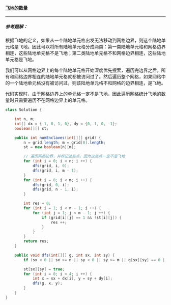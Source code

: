 #### <a href="https://leetcode.cn/problems/number-of-enclaves/">飞地的数量</a>

--------------

##### 参考题解：

根据飞地的定义，如果从一个陆地单元格出发无法移动到网格边界，则这个陆地单元格是飞地。因此可以将所有陆地单元格分成两类：第一类陆地单元格和网格边界相连，这些陆地单元格不是飞地；第二类陆地单元格不和网格边界相连，这些陆地单元格是飞地。

我们可以从网格边界上的每个陆地单元格开始深度优先搜索，遍历完边界之后，所有和网格边界相连的陆地单元格就都被访问过了。然后遍历整个网格，如果网格中的一个陆地单元格没有被访问过，则该陆地单元格不和网格的边界相连，是飞地。

代码实现时，由于网格边界上的单元格一定不是飞地，因此遍历网格统计飞地的数量时只需要遍历不在网格边界上的单元格。

```java
class Solution {

    int n, m;
    int[] dx = {-1, 0, 1, 0}, dy = {0, 1, 0, -1};
    boolean[][] st;

    public int numEnclaves(int[][] grid) {
        n = grid.length; m = grid[0].length;
        st = new boolean[n][m];

        // 遍历网格边界，并标记这些点，因为这些点一定不是飞地
        for (int i = 0; i < n; i ++) {
            dfs(grid, i, 0);
            dfs(grid, i, m - 1);
        }
        for (int i = 0; i < m; i ++) {
            dfs(grid, 0, i);
            dfs(grid, n - 1, i);
        }

        int res = 0;
        for (int i = 1; i < n - 1; i ++) {
            for (int j = 1; j < m - 1; j ++) {
                if (grid[i][j] == 1 && !st[i][j]) {
                    res ++;
                }
            }
        }
        return res;
    }

    public void dfs(int[][] g, int sx, int sy) {
        if (sx < 0 || sx >= n || sy < 0 || sy >= m || g[sx][sy] == 0 || st[sx][sy]) return;

        st[sx][sy] = true;
        for (int i = 0; i < 4; i ++) {
            int x = sx + dx[i], y = sy + dy[i];
            dfs(g, x, y);
        }
    }
}
```

